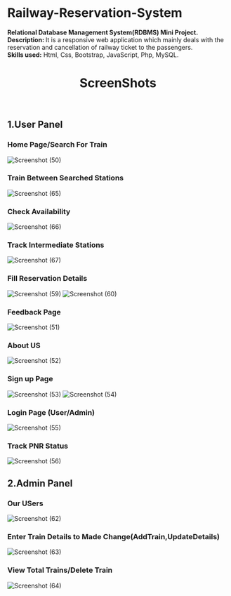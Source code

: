 # Railway-Reservation-System
<b> Relational Database Management System(RDBMS) Mini Project.</b><br>
<b>Description: </b>It is a responsive web application which mainly deals with the reservation and cancellation of railway ticket to the
passengers.<br>
<b>Skills used:</b> Html, Css, Bootstrap, JavaScript, Php, MySQL.<br>
# <h1 align="center"> ScreenShots</h1><br>
## 1.User Panel
### Home Page/Search For Train
![Screenshot (50)](https://user-images.githubusercontent.com/30548116/54484661-de163a80-4890-11e9-8e47-56d363e35c5c.png)
### Train Between Searched Stations
![Screenshot (65)](https://user-images.githubusercontent.com/30548116/54484658-dd7da400-4890-11e9-9c95-a0c89a2c2960.png)
### Check Availability 
![Screenshot (66)](https://user-images.githubusercontent.com/30548116/54484659-dd7da400-4890-11e9-8aa8-2b52d77dceed.png)
### Track Intermediate Stations
![Screenshot (67)](https://user-images.githubusercontent.com/30548116/54484660-de163a80-4890-11e9-8111-fca33bf66a19.png)
### Fill Reservation Details
![Screenshot (59)](https://user-images.githubusercontent.com/30548116/54484653-db1b4a00-4890-11e9-8171-49c53bf08835.png)
![Screenshot (60)](https://user-images.githubusercontent.com/30548116/54484654-db1b4a00-4890-11e9-85e6-e927c617ca72.png)
### Feedback Page
![Screenshot (51)](https://user-images.githubusercontent.com/30548116/54484662-de163a80-4890-11e9-945e-f0bcb94f5f6b.png)
### About US
![Screenshot (52)](https://user-images.githubusercontent.com/30548116/54484663-deaed100-4890-11e9-93b5-3e8557ebb345.png)
### Sign up Page
![Screenshot (53)](https://user-images.githubusercontent.com/30548116/54484664-deaed100-4890-11e9-8e4e-fdc6c64b7ec1.png)
![Screenshot (54)](https://user-images.githubusercontent.com/30548116/54484650-d9ea1d00-4890-11e9-9ff2-637e5b088519.png)
### Login Page (User/Admin)
![Screenshot (55)](https://user-images.githubusercontent.com/30548116/54484651-da82b380-4890-11e9-896b-c23acc978304.png)
### Track PNR Status
![Screenshot (56)](https://user-images.githubusercontent.com/30548116/54484652-da82b380-4890-11e9-96e7-d948f554c81e.png)
## 2.Admin Panel
### Our USers
![Screenshot (62)](https://user-images.githubusercontent.com/30548116/54484655-db1b4a00-4890-11e9-92a2-78862134a2c7.png)
### Enter Train Details to Made Change(AddTrain,UpdateDetails)
![Screenshot (63)](https://user-images.githubusercontent.com/30548116/54484656-dbb3e080-4890-11e9-892f-ce85b4007f60.png)
### View Total Trains/Delete Train
![Screenshot (64)](https://user-images.githubusercontent.com/30548116/54484657-dce50d80-4890-11e9-8f29-e08a75610863.png)
